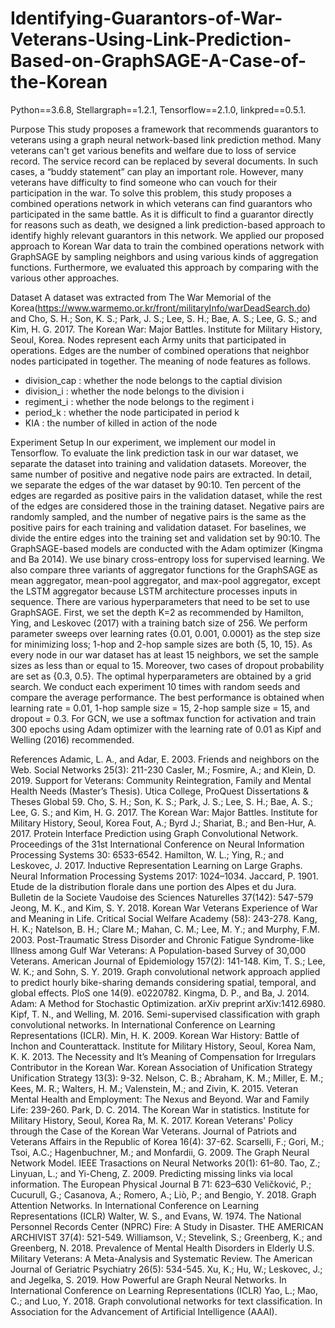 # Identifying-Guarantors-of-War-Veterans-Using-Link-Prediction-Based-on-GraphSAGE-A-Case-of-the-Korean

Python==3.6.8, Stellargraph==1.2.1, Tensorflow==2.1.0, linkpred==0.5.1.

Purpose
This study proposes a framework that recommends guarantors to veterans using a graph neural network-based link prediction method. Many veterans can't get various benefits and welfare due to loss of service record. The service record can be replaced by several documents. In such cases, a “buddy statement” can play an important role. However, many veterans have difficulty to find someone who can vouch for their participation in the war. To solve this problem, this study proposes a combined operations network in which veterans can find guarantors who participated in the same battle. As it is difficult to find a guarantor directly for reasons such as death, we designed a link prediction-based approach to identify highly relevant guarantors in this network. We applied our proposed approach to Korean War data to train the combined operations network with GraphSAGE by sampling neighbors and using various kinds of aggregation functions. Furthermore, we evaluated this approach by comparing with the various other approaches.

Dataset
A dataset was extracted from The War Memorial of the Korea(https://www.warmemo.or.kr/front/militaryInfo/warDeadSearch.do) 
and Cho, S. H.; Son, K. S.; Park, J. S.; Lee, S. H.; Bae, A. S.; Lee, G. S.; and Kim, H. G. 2017. The Korean War: Major Battles. Institute for Military History, Seoul, Korea.
Nodes represent each Army units that participated in operations.
Edges are the number of combined operations that neighbor nodes participated in together.
The meaning of node features as follows.
- division_cap : whether the node belongs to the captial division
- division_i : whether the node belongs to the division i
- regiment_i : whether the node belongs to the regiment i
- period_k : whether the node participated in period k
- KIA : the number of killed in action of the node

Experiment Setup
In our experiment, we implement our model in Tensorflow. To evaluate the link prediction task in our war dataset, we separate the dataset into training and validation datasets. 
Moreover, the same number of positive and negative node pairs are extracted. In detail, we separate the edges of the war dataset by 90:10. 
Ten percent of the edges are regarded as positive pairs in the validation dataset, while the rest of the edges are considered those in the training dataset. 
Negative pairs are randomly sampled, and the number of negative pairs is the same as the positive pairs for each training and validation dataset. 
For baselines, we divide the entire edges into the training set and validation set by 90:10. The GraphSAGE-based models are conducted with the Adam optimizer (Kingma and Ba 2014). 
We use binary cross-entropy loss for supervised learning. 
We also compare three variants of aggregator functions for the GraphSAGE as mean aggregator, mean-pool aggregator, and max-pool aggregator, except the LSTM aggregator because LSTM architecture processes inputs in sequence.
There are various hyperparameters that need to be set to use GraphSAGE. 
First, we set the depth K=2 as recommended by Hamilton, Ying, and Leskovec (2017) with a training batch size of 256. 
We perform parameter sweeps over learning rates {0.01, 0.001, 0.0001} as the step size for minimizing loss; 1-hop and 2-hop sample sizes are both {5, 10, 15}. 
As every node in our war dataset has at least 15 neighbors, we set the sample sizes as less than or equal to 15. Moreover, two cases of dropout probability are set as {0.3, 0.5}. 
The optimal hyperparameters are obtained by a grid search. We conduct each experiment 10 times with random seeds and compare the average performance. 
The best performance is obtained when learning rate = 0.01, 1-hop sample size = 15, 2-hop sample size = 15, and dropout = 0.3. 
For GCN, we use a softmax function for activation and train 300 epochs using Adam optimizer with the learning rate of 0.01 as Kipf and Welling (2016) recommended.


References
Adamic, L. A., and Adar, E. 2003. Friends and neighbors on the Web. Social Networks 25(3): 211-230
Casler, M.; Fosmire, A.; and Klein, D. 2019. Support for Veterans: Community Reintegration, Family and Mental Health Needs (Master’s Thesis). Utica College, ProQuest Dissertations & Theses Global 59.
Cho, S. H.; Son, K. S.; Park, J. S.; Lee, S. H.; Bae, A. S.; Lee, G. S.; and Kim, H. G. 2017. The Korean War: Major Battles. Institute for Military History, Seoul, Korea
Fout, A.; Byrd J.; Shariat, B.; and Ben-Hur, A. 2017. Protein Interface Prediction using Graph Convolutional Network. Proceedings of the 31st International Conference on Neural Information Processing Systems 30: 6533-6542.
Hamilton, W. L.; Ying, R.; and Leskovec, J. 2017. Inductive Representation Learning on Large Graphs. Neural Information Processing Systems 2017: 1024–1034.
Jaccard, P. 1901. Etude de la distribution florale dans une portion des Alpes et du Jura. Bulletin de la Societe Vaudoise des Sciences Naturelles 37(142): 547-579
Jeong, M. K., and Kim, S. Y. 2018. Korean War Veterans Experience of War and Meaning in Life. Critical Social Welfare Academy (58): 243-278.
Kang, H. K.; Natelson, B. H.; Clare M.; Mahan, C. M.; Lee, M. Y.; and Murphy, F.M. 2003. Post-Traumatic Stress Disorder and Chronic Fatigue Syndrome-like Illness among Gulf War Veterans: A Population-based Survey of 30,000 Veterans. American Journal of Epidemiology 157(2): 141-148.
Kim, T. S.; Lee, W. K.; and Sohn, S. Y. 2019. Graph convolutional network approach applied to predict hourly bike-sharing demands considering spatial, temporal, and global effects. PloS one 14(9). e0220782.
Kingma, D. P., and Ba, J. 2014. Adam: A Method for Stochastic Optimization. arXiv preprint arXiv:1412.6980.
Kipf, T. N., and Welling, M. 2016. Semi-supervised classification with graph convolutional networks. In International Conference on Learning Representations (ICLR).
Min, H. K. 2009. Korean War History: Battle of Inchon and Counterattack. Institute for Military History, Seoul, Korea
Nam, K. K. 2013. The Necessity and It’s Meaning of Compensation for Irregulars Contributor in the Korean War. Korean Association of Unification Strategy Unification Strategy 13(3): 9-32.
Nelson, C. B.; Abraham, K. M.; Miller, E. M.; Kees, M. R.; Walters, H. M.; Valenstein, M.; and Zivin, K. 2015. Veteran Mental Health and Employment: The Nexus and Beyond. War and Family Life: 239-260.
Park, D. C. 2014. The Korean War in statistics. Institute for Military History, Seoul, Korea
Ra, M. K. 2017. Korean Veterans' Policy through the Case of the Korean War Veterans. Journal of Patriots and Veterans Affairs in the Republic of Korea 16(4): 37-62. 
Scarselli, F.; Gori, M.; Tsoi, A.C.; Hagenbuchner, M.; and Monfardii, G. 2009. The Graph Neural Network Model.  IEEE Trasactions on Neural Networks 20(1): 61–80.
Tao, Z.; Linyuan, L.; and Yi-Cheng, Z. 2009. Predicting missing links via local information. The European Physical Journal B 71: 623–630
Veličković, P.; Cucurull, G.; Casanova, A.; Romero, A.; Liò, P.; and Bengio, Y. 2018. Graph Attention Networks. In International Conference on Learning Representations (ICLR)
Walter, W. S., and Evans, W. 1974. The National Personnel Records Center (NPRC) Fire: A Study in Disaster. THE AMERICAN ARCHIVIST 37(4): 521-549.
Williamson, V.; Stevelink, S.; Greenberg, K.; and Greenberg, N. 2018. Prevalence of Mental Health Disorders in Elderly U.S. Military Veterans: A Meta-Analysis and Systematic Review. The American Journal of Geriatric Psychiatry 26(5): 534-545.
Xu, K.; Hu, W.; Leskovec, J.; and Jegelka, S. 2019. How Powerful are Graph Neural Networks. In International Conference on Learning Representations (ICLR)
Yao, L.; Mao, C.; and Luo, Y. 2018. Graph convolutional networks for text classification. In Association for the Advancement of Artificial Intelligence (AAAI).


